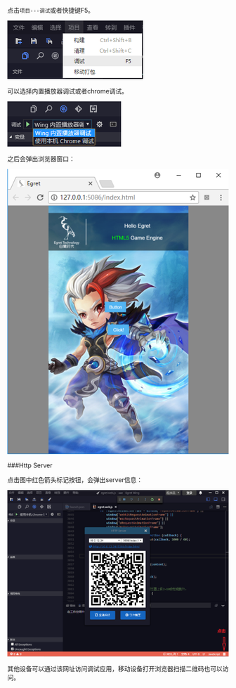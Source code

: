
点击`项目---调试`或者快捷键F5。

![](1.png)

可以选择内置播放器调试或者chrome调试。

![](2.png)

之后会弹出浏览器窗口：

![](3.png)

###Http Server

点击图中红色箭头标记按钮，会弹出server信息：

![](4.png)

其他设备可以通过该网址访问调试应用，移动设备打开浏览器扫描二维码也可以访问。

